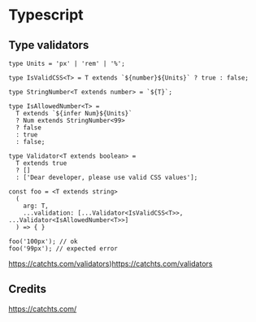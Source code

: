 # Typescript

## Type validators

    type Units = 'px' | 'rem' | '%';
    
    type IsValidCSS<T> = T extends `${number}${Units}` ? true : false;
    
    type StringNumber<T extends number> = `${T}`;
    
    type IsAllowedNumber<T> = 
      T extends `${infer Num}${Units}` 
      ? Num extends StringNumber<99> 
      ? false 
      : true 
      : false;
    
    type Validator<T extends boolean> = 
      T extends true 
      ? [] 
      : ['Dear developer, please use valid CSS values'];
    
    const foo = <T extends string>
      (
        arg: T,
        ...validation: [...Validator<IsValidCSS<T>>, ...Validator<IsAllowedNumber<T>>]
      ) => { }
    
    foo('100px'); // ok
    foo('99px'); // expected error

https://catchts.com/validators)https://catchts.com/validators


## Credits

https://catchts.com/
